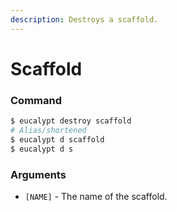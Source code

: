 ```yaml
---
description: Destroys a scaffold.
---
```


# Scaffold

### Command

```ruby
$ eucalypt destroy scaffold
# Alias/shortened
$ eucalypt d scaffold
$ eucalypt d s
```

### Arguments

* `[NAME]` - The name of the scaffold.

